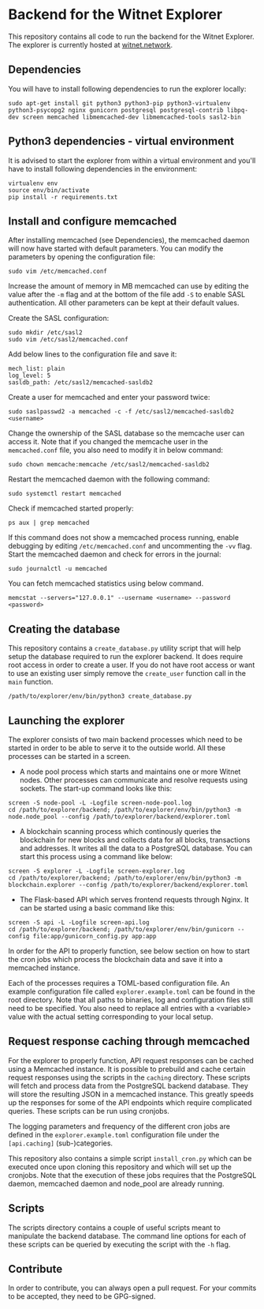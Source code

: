 # Backend for the Witnet Explorer
This repository contains all code to run the backend for the Witnet Explorer. The explorer is currently hosted at [witnet.network](https://witnet.network).

## Dependencies

You will have to install following dependencies to run the explorer locally:
```
sudo apt-get install git python3 python3-pip python3-virtualenv python3-psycopg2 nginx gunicorn postgresql postgresql-contrib libpq-dev screen memcached libmemcached-dev libmemcached-tools sasl2-bin
```

## Python3 dependencies - virtual environment

It is advised to start the explorer from within a virtual environment and you'll have to install following dependencies in the environment:
```
virtualenv env
source env/bin/activate
pip install -r requirements.txt
```

## Install and configure memcached

After installing memcached (see Dependencies), the memcached daemon will now have started with default parameters. You can modify the parameters by opening the configuration file:
```
sudo vim /etc/memcached.conf
```

Increase the amount of memory in MB memcached can use by editing the value after the `-m` flag and at the bottom of the file add `-S` to enable SASL authentication. All other parameters can be kept at their default values.

Create the SASL configuration:
```
sudo mkdir /etc/sasl2
sudo vim /etc/sasl2/memcached.conf
```

Add below lines to the configuration file and save it:
```
mech_list: plain
log_level: 5
sasldb_path: /etc/sasl2/memcached-sasldb2
```

Create a user for memcached and enter your password twice:
```
sudo saslpasswd2 -a memcached -c -f /etc/sasl2/memcached-sasldb2 <username>
```

Change the ownership of the SASL database so the memcache user can access it. Note that if you changed the memcache user in the `memcached.conf` file, you also need to modify it in below command:
```
sudo chown memcache:memcache /etc/sasl2/memcached-sasldb2
```

Restart the memcached daemon with the following command:
```
sudo systemctl restart memcached
```

Check if memcached started properly:
```
ps aux | grep memcached
```

If this command does not show a memcached process running, enable debugging by editing `/etc/memcached.conf` and uncommenting the `-vv` flag. Start the memcached daemon and check for errors in the journal:
```
sudo journalctl -u memcached
```

You can fetch memcached statistics using below command.
```
memcstat --servers="127.0.0.1" --username <username> --password <password>
```

## Creating the database

This repository contains a `create_database.py` utility script that will help setup the database required to run the explorer backend. It does require root access in order to create a user. If you do not have root access or want to use an existing user simply remove the `create_user` function call in the `main` function.
```
/path/to/explorer/env/bin/python3 create_database.py
```

## Launching the explorer

The explorer consists of two main backend processes which need to be started in order to be able to serve it to the outside world. All these processes can be started in a screen.

- A node pool process which starts and maintains one or more Witnet nodes. Other processes can communicate and resolve requests using sockets. The start-up command looks like this:
```
screen -S node-pool -L -Logfile screen-node-pool.log
cd /path/to/explorer/backend; /path/to/explorer/env/bin/python3 -m node.node_pool --config /path/to/explorer/backend/explorer.toml
```
- A blockchain scanning process which continously queries the blockchain for new blocks and collects data for all blocks, transactions and addresses. It writes all the data to a PostgreSQL database. You can start this process using a command like below:
```
screen -S explorer -L -Logfile screen-explorer.log
cd /path/to/explorer/backend; /path/to/explorer/env/bin/python3 -m blockchain.explorer --config /path/to/explorer/backend/explorer.toml
```
- The Flask-based API which serves frontend requests through Nginx. It can be started using a basic command like this:
```
screen -S api -L -Logfile screen-api.log
cd /path/to/explorer/backend; /path/to/explorer/env/bin/gunicorn --config file:app/gunicorn_config.py app:app
```
In order for the API to properly function, see below section on how to start the cron jobs which process the blockchain data and save it into a memcached instance.

Each of the processes requires a TOML-based configuration file. An example configuration file called `explorer.example.toml` can be found in the root directory. Note that all paths to binaries, log and configuration files still need to be specified. You also need to replace all entries with a &lt;variable&gt; value with the actual setting corresponding to your local setup.

## Request response caching through memcached

For the explorer to properly function, API request responses can be cached using a Memcached instance. It is possible to prebuild and cache certain request responses using the scripts in the `caching` directory. These scripts will fetch and process data from the PostgreSQL backend database. They will store the resulting JSON in a memcached instance. This greatly speeds up the responses for some of the API endpoints which require complicated queries. These scripts can be run using cronjobs.

The logging parameters and frequency of the different cron jobs are defined in the `explorer.example.toml` configuration file under the `[api.caching]` (sub-)categories.

This repository also contains a simple script `install_cron.py` which can be executed once upon cloning this repository and which will set up the cronjobs. Note that the execution of these jobs requires that the PostgreSQL daemon, memcached daemon and node_pool are already running.

## Scripts

The scripts directory contains a couple of useful scripts meant to manipulate the backend database. The command line options for each of these scripts can be queried by executing the script with the `-h` flag.

## Contribute

In order to contribute, you can always open a pull request. For your commits to be accepted, they need to be GPG-signed.
